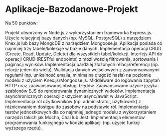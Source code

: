 # Aplikacje-Bazodanowe-Projekt

Na 50 punktów:

Projekt utworzony w Node.js z wykorzystaniem frameworka Express.js.
Użycie relacyjnej bazy danych (np. MySQL, PostgreSQL) z narzędziem Knex.js lub bazy MongoDB z narzędziem Mongoose.js.
Aplikacja posiada co najmniej trzy tabele/kolekcje w bazie danych.
Implementacja operacji CRUD (Create, Read, Update, Delete) dla wszystkich tabel/kolekcji.
Interfejs API do operacji CRUD (RESTful endpoints) z możliwością filtrowania, sortowania i paginacji wyników.
Implementacja bardziej złożonych relacji/referencji (np. relacje jeden do wielu).
Walidacja danych wejściowych z zaawansowanymi regułami (np. unikalność emaila, minimalna długość hasła) na poziomie modelu z użyciem Knex.js/Mongoose.js.
Middleware do logowania zapytań HTTP oraz zaawansowanej obsługi błędów.
Zaawansowane użycie języka szablonów EJS do renderowania dynamicznych widoków.
Implementacja asynchronicznych operacji z użyciem async/await w JavaScript.
Implementacja ról użytkowników (np. administrator, użytkownik) z różnicowaniem dostępu do zasobów na podstawie ról.
Implementacja testów jednostkowych dla co najmniej jednego modelu z wykorzystaniem narzędzi takich jak Mocha, Chai lub Jest.
Implementacja elementów programowania funkcyjnego w kodzie aplikacji (np. użycie funkcji wyższego rzędu).